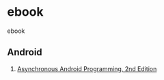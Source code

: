 # ebook
ebook

## Android
1. [Asynchronous Android Programming, 2nd Edition](http://yoineer.com/2zD2) 
